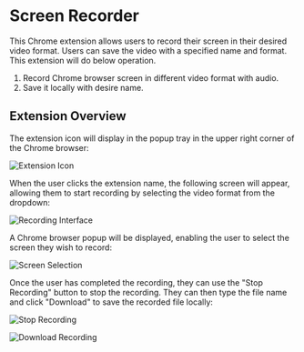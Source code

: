 # Screen Recorder

This Chrome extension allows users to record their screen in their desired video format. Users can save the video with a specified name and format. This extension will do below operation.

1. Record Chrome browser screen in different video format with audio.
2. Save it locally with desire name.

## Extension Overview

The extension icon will display in the popup tray in the upper right corner of the Chrome browser:

![Extension Icon](https://github.com/user-attachments/assets/20e29725-950a-47ee-9e2d-18c29a2641d6)

When the user clicks the extension name, the following screen will appear, allowing them to start recording by selecting the video format from the dropdown:

![Recording Interface](https://github.com/user-attachments/assets/b35604ac-1ac2-46c2-9b86-68c4814fc5e9)

A Chrome browser popup will be displayed, enabling the user to select the screen they wish to record:

![Screen Selection](https://github.com/user-attachments/assets/f4a3c0e3-dd94-466e-937b-266c4d98da82)

Once the user has completed the recording, they can use the "Stop Recording" button to stop the recording. They can then type the file name and click "Download" to save the recorded file locally:

![Stop Recording](https://github.com/user-attachments/assets/37fa5b35-c3ab-43cd-900d-141a2be0b0b3)

![Download Recording](https://github.com/user-attachments/assets/fd2150d2-17c3-40f5-bf78-37768f8b6770)
